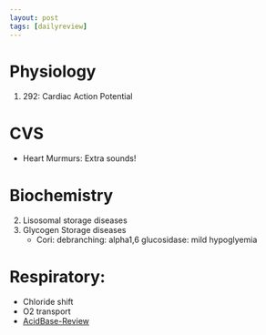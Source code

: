 ```yaml
---
layout: post
tags: [dailyreview]
---
```


# Physiology

1. 292: Cardiac Action Potential

# CVS

- Heart Murmurs: Extra sounds!


# Biochemistry

2. Lisosomal storage diseases
3. Glycogen Storage diseases
    - Cori: debranching: alpha1,6 glucosidase: mild hypoglyemia


# Respiratory:

- Chloride shift
- O2 transport
- [AcidBase-Review](../Acid-Base-Review-All-Systems.md)

